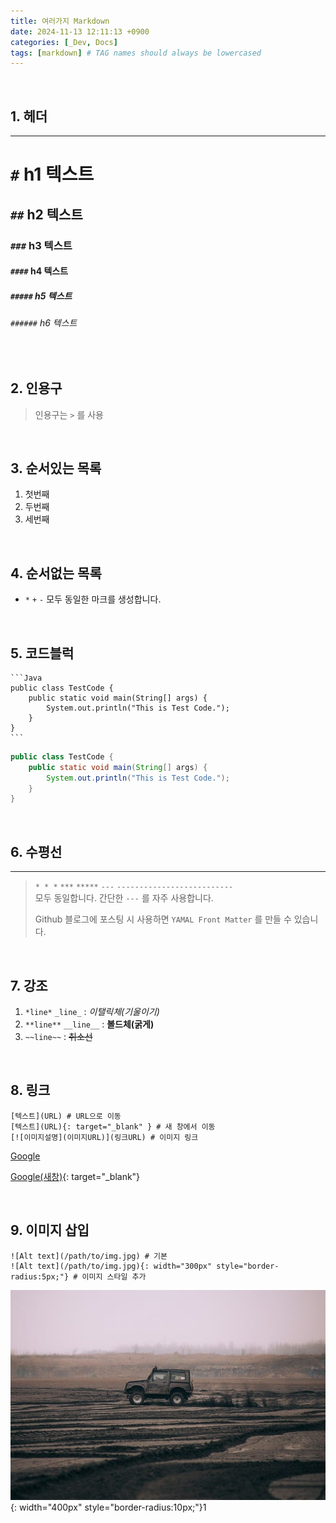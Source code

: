 ```yaml
---
title: 여러가지 Markdown
date: 2024-11-13 12:11:13 +0900
categories: [_Dev, Docs]
tags: [markdown] # TAG names should always be lowercased
---
```


<br>

## 1. 헤더

---

# `#` h1 텍스트
## `##` h2 텍스트
### `###` h3 텍스트
#### `####` h4 텍스트
##### `#####` h5 텍스트
###### `######` h6 텍스트

<br>



## 2. 인용구

> 인용구는 `>` 를 사용

<br>



## 3. 순서있는 목록

1. 첫번째 <br>
2. 두번째 <br>
3. 세번째 <br>

<br>



## 4. 순서없는 목록

* `*`  `+` `-` 모두 동일한 마크를 생성합니다.

<br>



## 5. 코드블럭

````
```Java
public class TestCode {
    public static void main(String[] args) {
        System.out.println("This is Test Code.");
    }
}
```
````

```java
public class TestCode {
    public static void main(String[] args) {
        System.out.println("This is Test Code.");
    }
}
```

<br>



## 6. 수평선

---

>  `* * *` `***` `*****` `---` `--------------------------` <br>
>  모두 동일합니다. 간단한 `---` 를 자주 사용합니다.
>
>  Github 블로그에 포스팅 시 사용하면 `YAMAL Front Matter` 를 만들 수 있습니다.

<br>



## 7. 강조

1) `*line*` `_line_` : *이탤릭체(기울이기)* <br>
2) `**line**` `__line__` : **볼드체(굵게)** <br>
3) `~~line~~` : ~~취소선~~

<br>



## 8. 링크

```
[텍스트](URL) # URL으로 이동
[텍스트](URL){: target="_blank" } # 새 창에서 이동
[![이미지설명](이미지URL)](링크URL) # 이미지 링크
```

[Google](https://www.google.com)

[Google(새창)](https://www.google.com){: target="_blank"}

<br>







## 9. 이미지 삽입

```
![Alt text](/path/to/img.jpg) # 기본
![Alt text](/path/to/img.jpg){: width="300px" style="border-radius:5px;"} # 이미지 스타일 추가
```

![car-7615816_640](../assets/img/contents/2024-11-13-markdown/car-7615816_640.jpg){: width="400px" style="border-radius:10px;"}1